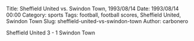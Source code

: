 Title: Sheffield United vs. Swindon Town, 1993/08/14
Date: 1993/08/14 00:00
Category: sports
Tags: football, football scores, Sheffield United, Swindon Town
Slug: sheffield-united-vs-swindon-town
Author: carbonero


Sheffield United 3 - 1 Swindon Town
